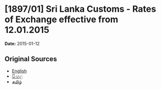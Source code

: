 # [1897/01] Sri Lanka Customs - Rates of Exchange effective from 12.01.2015

**Date:** 2015-01-12

## Original Sources

- [English](https://documents.gov.lk/view/extra-gazettes/2015/1/1897-01_E.pdf)
- [සිංහල](https://documents.gov.lk/view/extra-gazettes/2015/1/1897-01_S.pdf)
- [தமிழ்](https://documents.gov.lk/view/extra-gazettes/2015/1/1897-01_T.pdf)
